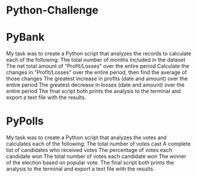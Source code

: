 # Python-Challenge

# PyBank
My task was to create a Python script that analyzes the records to calculate each of the following:
  The total number of months included in the dataset
  The net total amount of "Profit/Losses" over the entire period
  Calculate the changes in "Profit/Losses" over the entire period, then find the average of those changes
  The greatest increase in profits (date and amount) over the entire period
  The greatest decrease in losses (date and amount) over the entire period
  The final script both prints the analysis to the terminal and export a text file with the results.
  
# PyPolls
My task was to create a Python script that analyzes the votes and calculates each of the following:
  The total number of votes cast
  A complete list of candidates who received votes
  The percentage of votes each candidate won
  The total number of votes each candidate won
  The winner of the election based on popular vote.
  The final script both prints the analysis to the terminal and export a text file with the results.
  




